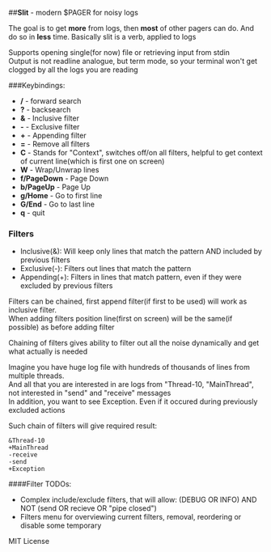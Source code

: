 ##**Slit** - modern $PAGER for noisy logs


The goal is to get **more** from logs, then **most** of other pagers can do. And do so in **less** time. Basically slit is a verb, applied to logs


Supports opening single(for now) file or retrieving input from stdin  
Output is not readline analogue, but term mode, so your terminal won't get clogged by all the logs you are reading

###Keybindings:  

- **/** - forward search  
- **?** - backsearch  
- **&** - Inclusive filter
- **-** - Exclusive filter
- **+** - Appending filter
- **=** - Remove all filters
- **C** - Stands for "Context", switches off/on all filters, helpful to get context of current line(which is first one on screen)
- **W** - Wrap/Unwrap lines
- **f/PageDown** - Page Down
- **b/PageUp** - Page Up
- **g/Home** - Go to first line
- **G/End** - Go to last line
- **q** - quit


### Filters
- Inclusive(&): Will keep only lines that match the pattern AND included by previous filters
- Exclusive(-): Filters out lines that match the pattern
- Appending(+): Filters in lines that match pattern, even if they were excluded by previous filters


Filters can be chained, first append filter(if first to be used) will work as inclusive filter.   
When adding filters position line(first on screen) will be the same(if possible) as before adding filter

Chaining of filters gives ability to filter out all the noise dynamically and get what actually is needed

Imagine you have huge log file with hundreds of thousands of lines from multiple threads.      
And all that you are interested in are logs from "Thread-10, "MainThread", not interested in "send" and "receive" messages  
In addition, you want to see Exception. Even if it occured during previously excluded actions


Such chain of filters will give required result:  

```
&Thread-10  
+MainThread  
-receive  
-send  
+Exception

```

####Filter TODOs:
- Complex include/exclude filters, that will allow: (DEBUG OR INFO) AND NOT (send OR recieve OR "pipe closed") 
- Filters menu for overviewing current filters, removal, reordering or disable some temporary

MIT License




